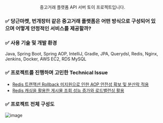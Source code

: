 <p align="center">중고거래 플랫폼 API 서버 토이 프로젝트입니다.</p>

### ✅ <span>당근마켓</span>, <span>번개장터</span> 같은 중고거래 플랫폼은 어떤 방식으로 구성되어 있으며 어떻게 안정적인 서비스를 제공할까?

### ✅ 사용 기술 및 개발 환경

Java, Spring Boot, Spring AOP, IntelliJ, Gradle, JPA, Querydsl, Redis, Nginx, Jenkins, Docker, AWS EC2, RDS MySQL

### ✅ 프로젝트를 진행하며 고민한 Technical Issue

* [Redis 트랜잭션 Rollback 미지원으로 인한 AOP 안전성 확보 및 분산락 적용](https://killerwhale1125.github.io/posts/Redis-%ED%8A%B8%EB%9E%9C%EC%9E%AD%EC%85%98%EC%9D%98-%ED%95%9C%EA%B3%84%EB%A1%9C-%EC%9D%B8%ED%95%9C-%ED%95%B4%EA%B2%B0%EC%B1%85/)
* [Redis 캐싱을 활용한 게시물 조회 성능 증가와 로드밸런싱 활용](https://killerwhale1125.github.io/posts/%EC%A1%B0%EA%B1%B4%EB%B6%80-%EC%BA%90%EC%8B%B1-%EB%B0%8F-%EC%84%B1%EB%8A%A5-%ED%85%8C%EC%8A%A4%ED%8A%B8/)

### ✅ 프로젝트 전체 구성도
![image](https://github.com/user-attachments/assets/7990f15f-3978-4592-8f36-4d79329915d6)


